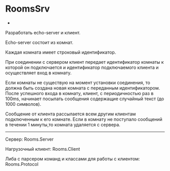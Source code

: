# RoomsSrv
+
 Разработать echo-server и клиент.
 
 Echo-server состоит из комнат.
 
 Каждая комната имеет строковый идентификатор.
 
 При соединении с сервером клиент передает идентификатор комнаты к которой он подключается и идентификатор подключаемого клиента и осуществляет вход в комнату.
 
 Если комнаты не существую на момент установки соединения, то должна быть создана новая комната с переданным идентификатором.
 После успешного входа в комнату, клиент, с периодичностью раз в 100ms, начинает посылать сообщения содержащие случайный текст (до 1000 символов).
 
 Сообщение от клиента рассылается всем другим клиентам подключенным к его комнате.
 Если в комнату не поступало сообщений в течении 1 минуты,то комната удаляется с сервера.
 
 ____
 
 Сервер: Rooms.Server
 
 Нагрузочный клиент: Rooms.Client
 
 Либа с парсером команд и классами для работы с клиентом: Rooms.Protocol
 
 
